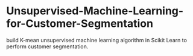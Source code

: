 # Unsupervised-Machine-Learning-for-Customer-Segmentation
build K-mean unsupervised machine learning algorithm in Scikit Learn to perform customer segmentation.

